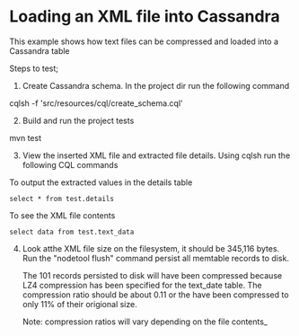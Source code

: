# Loading an XML file into Cassandra

This example shows how text files can be compressed and loaded into a Cassandra table 

Steps to test;

1. Create Cassandra schema. In the project dir run the following command

  cqlsh -f 'src/resources/cql/create_schema.cql'
  
2. Build and run the project tests

  mvn test
  
3. View the inserted XML file and extracted file details. Using cqlsh run the following CQL commands

  To output the extracted values in the details table
  
    select * from test.details
  
  To see the XML file contents
  
    select data from test.text_data
    
4. Look atthe XML file size on the filesystem, it should be 345,116 bytes. Run the "nodetool flush" command 
   persist all memtable records to disk.
   
   The 101 records persisted to disk will have been compressed because LZ4 compression has been specified
   for the text_date table. The compression ratio should be about 0.11 or the have been compressed
   to only 11% of their origional size.
   
   Note: compression ratios will vary depending on the file contents_


